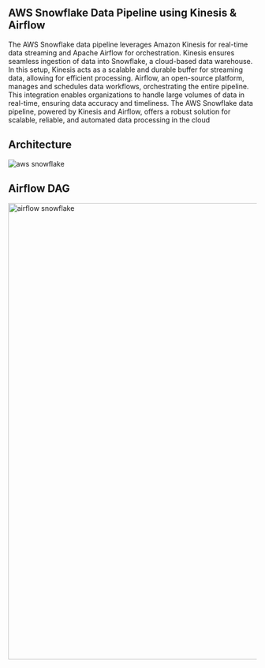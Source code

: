 ## AWS Snowflake Data Pipeline using Kinesis & Airflow  

The AWS Snowflake data pipeline leverages Amazon Kinesis for real-time data streaming and Apache Airflow for orchestration. Kinesis ensures seamless ingestion of data into Snowflake, a cloud-based data warehouse. In this setup, Kinesis acts as a scalable and durable buffer for streaming data, allowing for efficient processing. Airflow, an open-source platform, manages and schedules data workflows, orchestrating the entire pipeline. This integration enables organizations to handle large volumes of data in real-time, ensuring data accuracy and timeliness. The AWS Snowflake data pipeline, powered by Kinesis and Airflow, offers a robust solution for scalable, reliable, and automated data processing in the cloud

## Architecture

![aws snowflake](https://github.com/laijupjoy/AWS-Snowflake-Data-Pipeline-using-kinesis-and-Airflow/assets/87544051/3bebdc99-e743-406e-b993-953b5e6086e6)

## Airflow DAG

<img width="925" alt="airflow snowflake" src="https://github.com/laijupjoy/AWS-Snowflake-Data-Pipeline-using-kinesis-and-Airflow/assets/87544051/1c287546-7250-431c-b2a9-ee137be834df">

